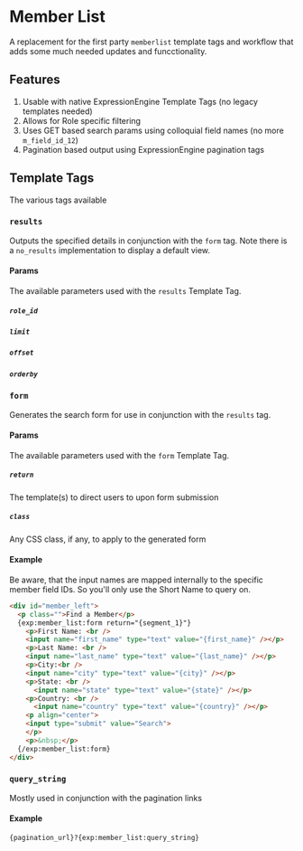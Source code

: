 # Member List
A replacement for the first party `memberlist` template tags and workflow that adds some much needed updates and funcctionality. 

## Features

1. Usable with native ExpressionEngine Template Tags (no legacy templates needed)
2. Allows for Role specific filtering
3. Uses GET based search params using colloquial field names (no more `m_field_id_12`)
4. Pagination based output using ExpressionEngine pagination tags

## Template Tags

The various tags available

### `results`

Outputs the specified details in conjunction with the `form` tag. Note there is a `no_results` implementation to display a default view.

#### Params

The available parameters used with the `results` Template Tag.

##### `role_id`

##### `limit`

##### `offset`

##### `orderby`

### `form`

Generates the search form for use in conjunction with the `results` tag. 

#### Params

The available parameters used with the `form` Template Tag.

##### `return`

The template(s) to direct users to upon form submission

##### `class`

Any CSS class, if any, to apply to the generated form

#### Example

Be aware, that the input names are mapped internally to the specific member field IDs. So you'll only use the Short Name to query on.

```html
<div id="member_left">
  <p class="">Find a Member</p>
  {exp:member_list:form return="{segment_1}"}
    <p>First Name: <br />
    <input name="first_name" type="text" value="{first_name}" /></p>
    <p>Last Name: <br />
    <input name="last_name" type="text" value="{last_name}" /></p>
    <p>City:<br />
    <input name="city" type="text" value="{city}" /></p>
    <p>State: <br />
      <input name="state" type="text" value="{state}" /></p>
    <p>Country: <br />
      <input name="country" type="text" value="{country}" /></p>
    <p align="center">
    <input type="submit" value="Search">
    </p>
    <p>&nbsp;</p>
  {/exp:member_list:form}
</div>
```

### `query_string`

Mostly used in conjunction with the pagination links

#### Example

```
{pagination_url}?{exp:member_list:query_string}
```